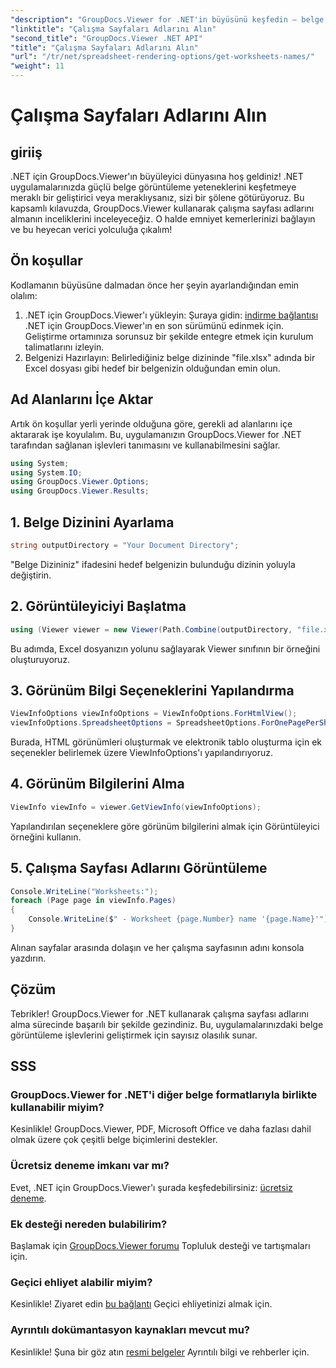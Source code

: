 ```yaml
---
"description": "GroupDocs.Viewer for .NET'in büyüsünü keşfedin – belge görüntülemeyi uygulamalarınıza sorunsuz bir şekilde entegre edin. Ücretsiz denemeyi şimdi deneyin!"
"linktitle": "Çalışma Sayfaları Adlarını Alın"
"second_title": "GroupDocs.Viewer .NET API"
"title": "Çalışma Sayfaları Adlarını Alın"
"url": "/tr/net/spreadsheet-rendering-options/get-worksheets-names/"
"weight": 11
---
```


# Çalışma Sayfaları Adlarını Alın

## giriiş
.NET için GroupDocs.Viewer'ın büyüleyici dünyasına hoş geldiniz! .NET uygulamalarınızda güçlü belge görüntüleme yeteneklerini keşfetmeye meraklı bir geliştirici veya meraklıysanız, sizi bir şölene götürüyoruz. Bu kapsamlı kılavuzda, GroupDocs.Viewer kullanarak çalışma sayfası adlarını almanın inceliklerini inceleyeceğiz. O halde emniyet kemerlerinizi bağlayın ve bu heyecan verici yolculuğa çıkalım!
## Ön koşullar
Kodlamanın büyüsüne dalmadan önce her şeyin ayarlandığından emin olalım:
1. .NET için GroupDocs.Viewer'ı yükleyin: Şuraya gidin: [indirme bağlantısı](https://releases.groupdocs.com/viewer/net/) .NET için GroupDocs.Viewer'ın en son sürümünü edinmek için. Geliştirme ortamınıza sorunsuz bir şekilde entegre etmek için kurulum talimatlarını izleyin.
2. Belgenizi Hazırlayın: Belirlediğiniz belge dizininde "file.xlsx" adında bir Excel dosyası gibi hedef bir belgenizin olduğundan emin olun.
## Ad Alanlarını İçe Aktar
Artık ön koşullar yerli yerinde olduğuna göre, gerekli ad alanlarını içe aktararak işe koyulalım. Bu, uygulamanızın GroupDocs.Viewer for .NET tarafından sağlanan işlevleri tanımasını ve kullanabilmesini sağlar.
```csharp
using System;
using System.IO;
using GroupDocs.Viewer.Options;
using GroupDocs.Viewer.Results;
```
## 1. Belge Dizinini Ayarlama
```csharp
string outputDirectory = "Your Document Directory";
```
"Belge Dizininiz" ifadesini hedef belgenizin bulunduğu dizinin yoluyla değiştirin.
## 2. Görüntüleyiciyi Başlatma
```csharp
using (Viewer viewer = new Viewer(Path.Combine(outputDirectory, "file.xlsx")))
```
Bu adımda, Excel dosyanızın yolunu sağlayarak Viewer sınıfının bir örneğini oluşturuyoruz.
## 3. Görünüm Bilgi Seçeneklerini Yapılandırma
```csharp
ViewInfoOptions viewInfoOptions = ViewInfoOptions.ForHtmlView();
viewInfoOptions.SpreadsheetOptions = SpreadsheetOptions.ForOnePagePerSheet();
```
Burada, HTML görünümleri oluşturmak ve elektronik tablo oluşturma için ek seçenekler belirlemek üzere ViewInfoOptions'ı yapılandırıyoruz.
## 4. Görünüm Bilgilerini Alma
```csharp
ViewInfo viewInfo = viewer.GetViewInfo(viewInfoOptions);
```
Yapılandırılan seçeneklere göre görünüm bilgilerini almak için Görüntüleyici örneğini kullanın.
## 5. Çalışma Sayfası Adlarını Görüntüleme
```csharp
Console.WriteLine("Worksheets:");
foreach (Page page in viewInfo.Pages)
{
    Console.WriteLine($" - Worksheet {page.Number} name '{page.Name}'");
}
```
Alınan sayfalar arasında dolaşın ve her çalışma sayfasının adını konsola yazdırın.
## Çözüm
Tebrikler! GroupDocs.Viewer for .NET kullanarak çalışma sayfası adlarını alma sürecinde başarılı bir şekilde gezindiniz. Bu, uygulamalarınızdaki belge görüntüleme işlevlerini geliştirmek için sayısız olasılık sunar.
## SSS
### GroupDocs.Viewer for .NET'i diğer belge formatlarıyla birlikte kullanabilir miyim?
Kesinlikle! GroupDocs.Viewer, PDF, Microsoft Office ve daha fazlası dahil olmak üzere çok çeşitli belge biçimlerini destekler.
### Ücretsiz deneme imkanı var mı?
Evet, .NET için GroupDocs.Viewer'ı şurada keşfedebilirsiniz: [ücretsiz deneme](https://releases.groupdocs.com/).
### Ek desteği nereden bulabilirim?
Başlamak için [GroupDocs.Viewer forumu](https://forum.groupdocs.com/c/viewer/9) Topluluk desteği ve tartışmaları için.
### Geçici ehliyet alabilir miyim?
Kesinlikle! Ziyaret edin [bu bağlantı](https://purchase.groupdocs.com/temporary-license/) Geçici ehliyetinizi almak için.
### Ayrıntılı dokümantasyon kaynakları mevcut mu?
Kesinlikle! Şuna bir göz atın [resmi belgeler](https://tutorials.groupdocs.com/viewer/net/) Ayrıntılı bilgi ve rehberler için.